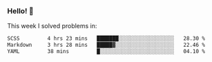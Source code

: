 ### Hello! 👋

This week I solved problems in:

<!--START_SECTION:waka-->

```txt
SCSS         4 hrs 23 mins   ███████░░░░░░░░░░░░░░░░░░   28.30 %
Markdown     3 hrs 28 mins   █████▓░░░░░░░░░░░░░░░░░░░   22.46 %
YAML         38 mins         █░░░░░░░░░░░░░░░░░░░░░░░░   04.10 %
```

<!--END_SECTION:waka-->
